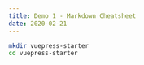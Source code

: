 ```yaml
---
title: Demo 1 - Markdown Cheatsheet
date: 2020-02-21
---
```


```sh
mkdir vuepress-starter
cd vuepress-starter
```
